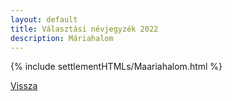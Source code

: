 ```yaml
---
layout: default
title: Választási névjegyzék 2022
description: Máriahalom
---
```


{% include settlementHTMLs/Maariahalom.html %}

[Vissza](../)